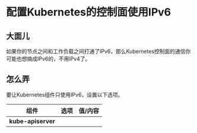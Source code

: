 # 配置Kubernetes的控制面使用IPv6

## 大面儿

如果你的节点之间和工作负载之间打通了IPv6，那么Kubernetes控制面的通信你可能也想搞成IPv6的，不用IPv4了。

## 怎么弄

要让Kubernetes组件只使用IPv6，设置以下选项。

|**组件**|**选项**|**值/内容**
|-|-|-
|**kube-apiserver**
